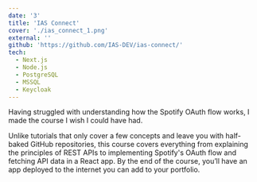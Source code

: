 ```yaml
---
date: '3'
title: 'IAS Connect'
cover: './ias_connect_1.png'
external: ''
github: 'https://github.com/IAS-DEV/ias-connect/'
tech:
  - Next.js
  - Node.js
  - PostgreSQL
  - MSSQL
  - Keycloak
---
```


Having struggled with understanding how the Spotify OAuth flow works, I made the course I wish I could have had.

Unlike tutorials that only cover a few concepts and leave you with half-baked GitHub repositories, this course covers everything from explaining the principles of REST APIs to implementing Spotify's OAuth flow and fetching API data in a React app. By the end of the course, you’ll have an app deployed to the internet you can add to your portfolio.
